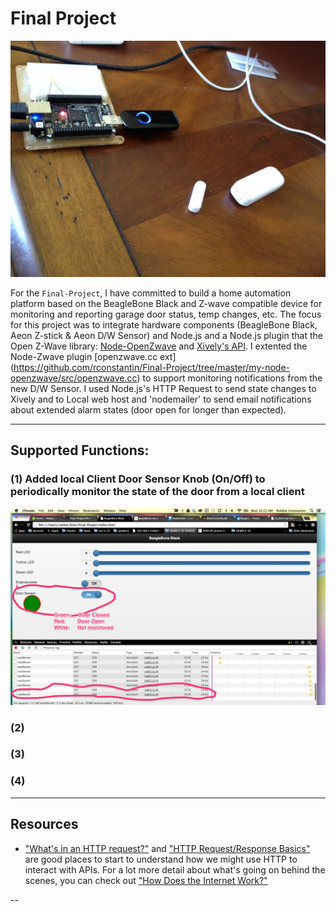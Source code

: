 # Final Project

![A screenshot from the app](https://raw.githubusercontent.com/rconstantin/Final-Project/master/README_media/beaglebone%20with%20zwave%20devices.png?token=5402981__eyJzY29wZSI6IlJhd0Jsb2I6cmNvbnN0YW50aW4vRmluYWwtUHJvamVjdC9tYXN0ZXIvUkVBRE1FX21lZGlhL2JlYWdsZWJvbmUgd2l0aCB6d2F2ZSBkZXZpY2VzLnBuZyIsImV4cGlyZXMiOjE0MDA2OTc0NzZ9--2423b5f57b54d6f67be9fe297bc3d64ff364f7aa)

For the `Final-Project`, I have committed to build a home automation platform based on the BeagleBone Black and Z-wave compatible device for monitoring and reporting garage door status, temp changes, etc.  The focus for this project was to integrate hardware components (BeagleBone Black, Aeon Z-stick & Aeon D/W Sensor) and Node.js and a Node.js plugin that the Open Z-Wave library: [Node-OpenZwave](https://github.com/jperkin/node-openzwave) and [Xively's API](https://xively.com/develop/FTDu-2xDjPP1Ix4z1znM). I extented the Node-Zwave plugin [openzwave.cc ext] (https://github.com/rconstantin/Final-Project/tree/master/my-node-openzwave/src/openzwave.cc) to support monitoring notifications from the new D/W Sensor. I used Node.js's HTTP Request to send state changes to Xively and to Local web host and 'nodemailer' to send email notifications about extended alarm states (door open for longer than expected).

---

## Supported Functions:

### (1) Added local Client Door Sensor Knob (On/Off) to periodically monitor the state of the door from a local client

![LocalHost polling door sensor state changes](https://raw.githubusercontent.com/rconstantin/Final-Project/master/README_media/client_monitor.png?token=5402981__eyJzY29wZSI6IlJhd0Jsb2I6cmNvbnN0YW50aW4vRmluYWwtUHJvamVjdC9tYXN0ZXIvUkVBRE1FX21lZGlhL2NsaWVudF9tb25pdG9yLnBuZyIsImV4cGlyZXMiOjE0MDA2OTczNzd9--5e45219c7b1b8e757cfb870afc93014ce5dd9000)

### (2) 

### (3) 


### (4) 

---

## Resources

+ ["What's in an HTTP request?"](http://rve.org.uk/dumprequest) and ["HTTP Request/Response Basics"](http://devhub.fm/http-requestresponse-basics/) are good places to start to understand how we might use HTTP to interact with APIs.  For a lot more detail about what's going on behind the scenes, you can check out ["How Does the Internet Work?"](http://www.stanford.edu/class/msande91si/www-spr04/readings/week1/InternetWhitepaper.htm)

--